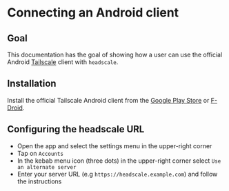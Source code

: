 # Connecting an Android client

## Goal

This documentation has the goal of showing how a user can use the official Android [Tailscale](https://tailscale.com) client with `headscale`.

## Installation

Install the official Tailscale Android client from the [Google Play Store](https://play.google.com/store/apps/details?id=com.tailscale.ipn) or [F-Droid](https://f-droid.org/packages/com.tailscale.ipn/).

## Configuring the headscale URL

- Open the app and select the settings menu in the upper-right corner
- Tap on `Accounts`
- In the kebab menu icon (three dots) in the upper-right corner select `Use an alternate server`
- Enter your server URL (e.g `https://headscale.example.com`) and follow the instructions
